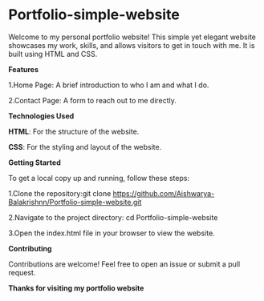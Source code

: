 # Portfolio-simple-website


Welcome to my personal portfolio website! This simple yet elegant website showcases my work, skills, and allows visitors to get in touch with me.
It is built using HTML and CSS.

**Features**


1.Home Page: A brief introduction to who I am and what I do.

2.Contact Page: A form to reach out to me directly.

**Technologies Used**


**HTML**: For the structure of the website.

**CSS**: For the styling and layout of the website.

**Getting Started**


To get a local copy up and running, follow these steps:

1.Clone the repository:git clone https://github.com/Aishwarya-Balakrishnn/Portfolio-simple-website.git

2.Navigate to the project directory: cd Portfolio-simple-website

3.Open the index.html file in your browser to view the website.

**Contributing**


Contributions are welcome! Feel free to open an issue or submit a pull request.



**Thanks for visiting my portfolio website**
